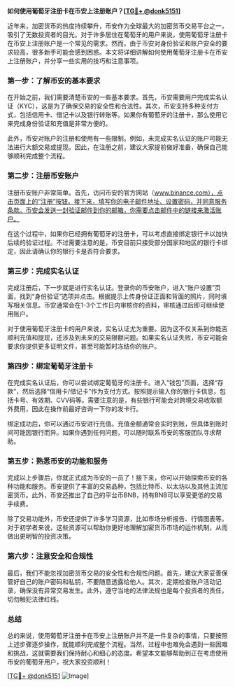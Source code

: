 **如何使用葡萄牙注册卡在币安上注册账户？[[TG💪+ @donk5151](https://t.me/s/donk5151)]**

近年来，加密货币的热度持续攀升，币安作为全球最大的加密货币交易平台之一，吸引了无数投资者的目光。对于许多居住在葡萄牙的用户来说，使用葡萄牙注册卡在币安上注册账户是一个常见的需求。然而，由于币安对身份验证和账户安全的要求较高，很多新手可能会感到困惑。本文将详细讲解如何使用葡萄牙注册卡在币安上注册账户，并分享一些实用的技巧和注意事项。

### **第一步：了解币安的基本要求**

在开始之前，我们需要清楚币安的一些基本要求。首先，币安需要用户完成实名认证（KYC），这是为了确保交易的安全性和合法性。其次，币安支持多种支付方式，包括信用卡、借记卡以及银行转账等。如果你有葡萄牙的注册卡，那么使用它来完成身份验证和充值是非常方便的。

此外，币安对账户的注册和使用有一些限制。例如，未完成实名认证的账户可能无法进行大额交易或提现。因此，在注册之前，建议大家提前做好准备，确保自己能够顺利完成整个流程。

### **第二步：注册币安账户**

注册币安账户非常简单。首先，访问币安的官方网站（www.binance.com），点击页面上的“注册”按钮。接下来，填写你的电子邮件地址、设置密码，并同意服务条款。币安会发送一封验证邮件到你的邮箱，你需要点击邮件中的链接来激活账户。

在这个过程中，如果你已经拥有葡萄牙的注册卡，可以考虑直接绑定银行卡以加快后续的验证过程。不过需要注意的是，币安目前只接受部分国家和地区的银行卡绑定，因此请确认你的银行卡是否符合要求。

### **第三步：完成实名认证**

完成注册后，下一步就是进行实名认证。登录你的币安账户，进入“账户设置”页面，找到“身份验证”选项并点击。根据提示上传身份证正面和背面的照片，同时填写相关信息。币安通常会在1-3个工作日内审核你的资料，审核通过后即可继续使用账户。

对于使用葡萄牙注册卡的用户来说，实名认证尤为重要。因为这不仅关系到你能否顺利充值和提现，还涉及到未来的交易限额问题。如果实名认证失败，币安可能会要求你提供更多证明文件，甚至可能暂时冻结你的账户。

### **第四步：绑定葡萄牙注册卡**

在完成实名认证后，你可以尝试绑定葡萄牙的注册卡。进入“钱包”页面，选择“存款”，然后选择“信用卡/借记卡”作为支付方式。按照提示输入你的银行卡信息，包括卡号、有效期、CVV码等。需要注意的是，有些银行可能会对跨境交易收取额外费用，因此在操作前最好咨询一下你的发卡行。

绑定成功后，你可以通过币安进行充值。充值金额通常会实时到账，但具体到账时间可能因银行而异。如果你遇到任何问题，可以随时联系币安的客服团队寻求帮助。

### **第五步：熟悉币安的功能和服务**

完成以上步骤后，你就正式成为币安的一员了！接下来，你可以开始探索币安的各种功能和服务。币安提供了丰富的交易品种，包括比特币、以太坊以及其他主流加密货币。此外，币安还推出了自己的平台币BNB，持有BNB可以享受更低的交易手续费。

除了交易功能外，币安还提供了许多学习资源，比如市场分析报告、行情图表等。对于初学者来说，这些资源可以帮助你更好地理解加密货币市场的运作机制，从而做出更明智的投资决策。

### **第六步：注意安全和合规性**

最后，我们不能忽视加密货币交易的安全性和合规性问题。首先，建议大家妥善保管好自己的账户密码和私钥，不要随意透露给他人。其次，定期检查账户活动记录，确保没有异常交易发生。此外，遵守当地的法律法规也是每个投资者的责任，切勿触犯法律红线。

### **总结**

总的来说，使用葡萄牙注册卡在币安上注册账户并不是一件复杂的事情，只要按照上述步骤逐步操作，就能顺利完成整个流程。当然，过程中也难免会遇到一些困难和挑战，这就需要我们保持耐心和细心的态度。希望本文能够帮助到正在考虑使用币安的葡萄牙用户，祝大家投资顺利！

[[TG💪+ @donk5151](https://t.me/s/donk5151) ![Image](https://i.postimg.cc/rwNCRYN7/Snipaste-2025-04-30-17-27-05.png)]